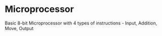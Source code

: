 # Microprocessor
Basic 8-bit Microprocessor with 4 types of instructions - Input, Addition, Move, Output
